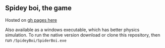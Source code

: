 ## Spidey boi, the game

Hosted on [gh pages here](googlg.com)

Also available as a windows executable, which has better physics simulation. To run the native version download or clone this repository, then run `/SpideyBoi/SpiderBoi.exe`
